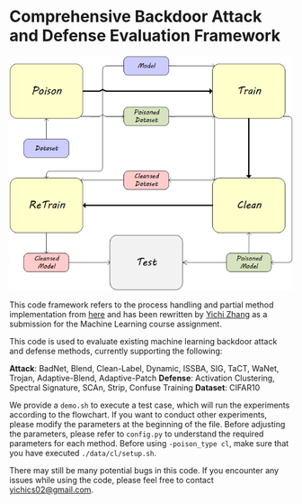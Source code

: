 # Comprehensive Backdoor Attack and Defense Evaluation Framework

![fig](fig/1.png)

This code framework refers to the process handling and partial method implementation from [here](https://github.com/Unispac/Fight-Poison-With-Poison) and has been rewritten by [Yichi Zhang](https://yichics.github.io) as a submission for the Machine Learning course assignment.

This code is used to evaluate existing machine learning backdoor attack and defense methods, currently supporting the following:

**Attack**: BadNet, Blend, Clean-Label, Dynamic, ISSBA, SIG, TaCT, WaNet, Trojan, Adaptive-Blend, Adaptive-Patch
**Defense**: Activation Clustering, Spectral Signature, SCAn, Strip, Confuse Training
**Dataset**: CIFAR10

We provide a `demo.sh` to execute a test case, which will run the experiments according to the flowchart. If you want to conduct other experiments, please modify the parameters at the beginning of the file. Before adjusting the parameters, please refer to `config.py` to understand the required parameters for each method. Before using `-poison_type cl`, make sure that you have executed `./data/cl/setup.sh`.

There may still be many potential bugs in this code. If you encounter any issues while using the code, please feel free to contact yichics02@gmail.com.
